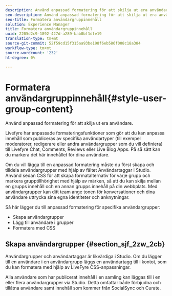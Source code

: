 ```yaml
---
description: Använd anpassad formatering för att skilja ut era användare.
seo-description: Använd anpassad formatering för att skilja ut era användare.
seo-title: Formatera användargruppinnehåll
solution: Experience Manager
title: Formatera användargruppinnehåll
uuid: 2205d2c9-1892-427d-a289-bab0bf1dfe19
translation-type: tm+mt
source-git-commit: 52f59cd15f315aa93be198f6eb586f008c18a384
workflow-type: tm+mt
source-wordcount: '232'
ht-degree: 0%

---
```



# Formatera användargruppinnehåll{#style-user-group-content}

Använd anpassad formatering för att skilja ut era användare.

Livefyre har anpassade formateringsfunktioner som gör att du kan anpassa innehåll som publiceras av specifika användartyper (till exempel moderatorer, redigerare eller andra användargrupper som du vill definiera) till Livefyre Chat, Comments, Reviews eller Live Blog Apps. På så sätt kan du markera det här innehållet för dina användare.

Om du vill lägga till en anpassad formatering måste du först skapa och tilldela användargrupper med hjälp av fältet Användartaggar i Studio. Använd sedan CSS för att skapa formatalternativ för varje grupp och markera grupptillhörighet med hjälp av märken, så att du kan skilja mellan en grupps innehåll och en annan grupps innehåll på din webbplats. Med användargrupper kan ditt team ange tonen för konversationer och dina användare uttrycka sina egna identiteter och anknytningar.

Så här lägger du till anpassad formatering för specifika användargrupper:

* Skapa användargrupper
* Lägg till användare i grupper
* Formatera med CSS

## Skapa användargrupper {#section_sjf_2zw_2cb}

Användargrupper och användartaggar är likvärdiga i Studio. Om du lägger till en användare i en användargrupp läggs en användartagg till i kontot, som du kan formatera med hjälp av LiveFyre CSS-anpassningar.

Alla användare som har publicerat innehåll i en samling kan läggas till i en eller flera användargrupper via Studio. Detta omfattar både förbjudna och tillåtna användare samt innehåll som kommer från SocialSync och Curate.
